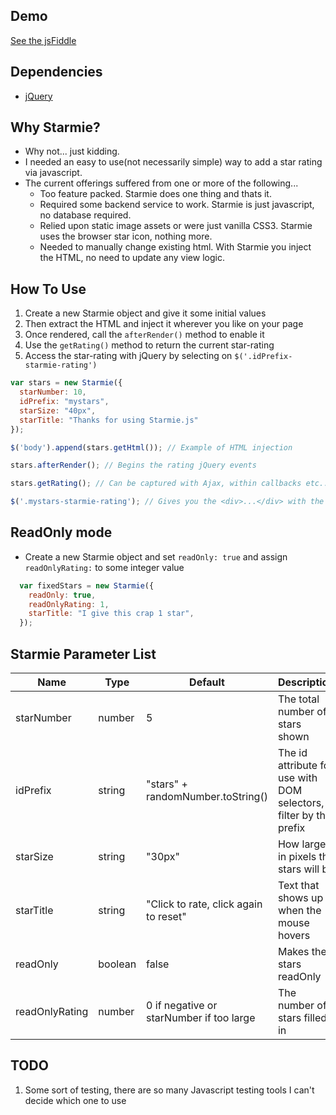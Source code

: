 ## Demo

[See the jsFiddle](http://jsfiddle.net/uBy63/2/)

## Dependencies 
- [jQuery](http://jquery.com/)

## Why Starmie?
- Why not... just kidding.
- I needed an easy to use(not necessarily simple) way to add a star rating via javascript.
- The current offerings suffered from one or more of the following...
  - Too feature packed. Starmie does one thing and thats it.
  - Required some backend service to work. Starmie is just javascript, no database required.  
  - Relied upon static image assets or were just vanilla CSS3. Starmie uses the browser star icon, nothing more.
  - Needed to manually change existing html. With Starmie you inject the HTML, no need to update any view logic.

## How To Use

1. Create a new Starmie object and give it some initial values
2. Then extract the HTML and inject it wherever you like on your page
3. Once rendered, call the `afterRender()` method to enable it
4. Use the `getRating()` method to return the current star-rating
5. Access the star-rating with jQuery by selecting on `$('.idPrefix-starmie-rating')`

```javascript
var stars = new Starmie({
  starNumber: 10,
  idPrefix: "mystars",
  starSize: "40px",
  starTitle: "Thanks for using Starmie.js"
});

$('body').append(stars.getHtml()); // Example of HTML injection

stars.afterRender(); // Begins the rating jQuery events

stars.getRating(); // Can be captured with Ajax, within callbacks etc...

$('.mystars-starmie-rating'); // Gives you the <div>...</div> with the star rating
```

## ReadOnly mode

- Create a new Starmie object and set `readOnly: true` and assign `readOnlyRating:` to some integer value

```javascript
  var fixedStars = new Starmie({
    readOnly: true,
    readOnlyRating: 1,
    starTitle: "I give this crap 1 star",
  });
```

## Starmie Parameter List

Name | Type | Default | Description
---- | ---- | ------- | -----------
starNumber | number | 5 | The total number of stars shown
idPrefix | string | "stars" + randomNumber.toString() | The id attribute for use with DOM selectors, filter by the prefix
starSize | string | "30px" | How large in pixels the stars will be
starTitle | string | "Click to rate, click again to reset" | Text that shows up when the mouse hovers
readOnly | boolean | false | Makes the stars readOnly
readOnlyRating | number | 0 if negative or starNumber if too large | The number of stars filled in

## TODO
1. Some sort of testing, there are so many Javascript testing tools I can't decide which one to use
